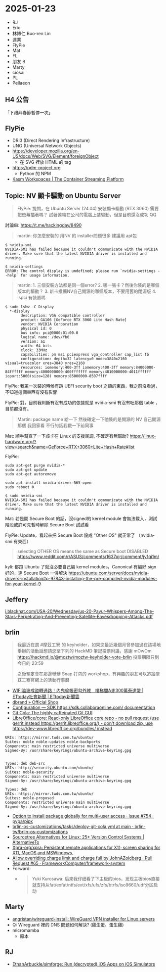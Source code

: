 # 2025-01-23

- RJ
- Eric
- 林博仁 Buo-ren Lin
- 達業
- FlyPie
- Mat
- FL
- 朋友 B
- Marty
- ciosai
- PL
- Pellaeon


## H4 公告

「下禮拜春節暫停一次」


## FlyPie

- DRI3 (Direct Rendering Infrastructure)
- UNO (Universal Network Objects)
- https://developer.mozilla.org/en-US/docs/Web/SVG/Element/foreignObject
    - 在 SVG 裡放 HTML 的 tag
- https://pdm-project.org
    - Python 的 NPM
- [Kasm Workspaces \| The Container Streaming Platform](https://kasmweb.com/)


## Topic: NV 顯卡驅動 on Ubuntu Server

> FlyPie: 提問，在 Ubuntu Server (24.04) 安裝顯卡驅動 (RTX 3060) 需要把螢幕插著嗎？
試著遠端在公司的電腦上裝驅動，但是目前還沒成功 QQ

討論串: <https://t.me/hackingday/8490>

> martin:
>     你怎麼安裝的
>     用NV 的 installer問題很多
>     建議用 apt包

```
$ nvidia-smi
NVIDIA-SMI has failed because it couldn't communicate with the NVIDIA driver. Make sure that the latest NVIDIA driver is installed and running.
```

```
$ nvidia-settings
ERROR: The control display is undefined; please run `nvidia-settings --help` for usage information.
```

> martin:
>     1. 三個安裝方法都是同一個error?
>     2. 哪一張卡？然後你裝的是哪個版本的驅動？
>     3. 新卡推薦NV自己開源的哪個版本，不要用舊的閉源版
>     4. lspci 有裝置嗎

```
$ sudo lshw -C Display
  *-display                 
       description: VGA compatible controller
       product: GA106 [GeForce RTX 3060 Lite Hash Rate]
       vendor: NVIDIA Corporation
       physical id: 0
       bus info: pci@0000:01:00.0
       logical name: /dev/fb0
       version: a1
       width: 64 bits
       clock: 33MHz
       capabilities: pm msi pciexpress vga_controller cap_list fb
       configuration: depth=32 latency=0 mode=3840x2160 visual=truecolor xres=3840 yres=2160
       resources: iomemory:400-3ff iomemory:400-3ff memory:84000000-84ffffff memory:4000000000-400fffffff memory:4010000000-4011ffffff ioport:5000(size=128) memory:85000000-8507ffff
```

FlyPie: 我第一次裝的時候有跳 UEFI security boot 之類的東西，我之前沒看過，不知道這個東西有沒有影響

FlyPie: 對，目前我判斷有沒有成功的依據就是 nvidia-smi 有沒有吐那個 table ，目前都沒有。

> Martin:
>     package name 給一下
>     然後確定一下他裝的是開源的
>     NV 自己開源那個
>     我回家看
>     不行的話我戳一下前同事

Mat: 順手幫查了一下該卡在 Linux 的支援民調, 不確定有無幫助? <https://linux-hardware.org/?view=search&name=GeForce+RTX+3060+Lite+Hash+Rate#list>

FlyPie:
```shell
sudo apt-get purge nvidia-*
sudo apt-get update
sudo apt-get autoremove

sudo apt install nvidia-driver-565-open
sudo reboot 0

$ sudo nvidia-smi
NVIDIA-SMI has failed because it couldn't communicate with the NVIDIA driver. Make sure that the latest NVIDIA driver is installed and running.
```

Mat: 若是開 Secure Boot 的話，沒signed的 kernel module 會無法載入，測試階段或許可先暫時解除 Secure Boot 試試看

FlyPie: Update，看起來把 Secure Boot  設成 "Other OS" 就正常了 （nvidia-smi 有東西）
> selecting OTHER OS means the same as Secure boot DISABLED
> https://www.reddit.com/r/ASUS/comments/1637qjr/comment/jy1qi1m/

kyli: 都跑 Ubuntu 了就沒必要自己編 kernel modules，Canonical 有編好 sign 好的，連 Secure Boot 一併解決 https://ubuntu.com/server/docs/nvidia-drivers-installation#p-97843-installing-the-pre-compiled-nvidia-modules-for-your-kernel-9


## Jeffery

[i.blackhat.com/USA-20/Wednesday/us-20-Pavur-Whispers-Among-The-Stars-Perpetrating-And-Preventing-Satellite-Eavesdropping-Attacks.pdf](https://i.blackhat.com/USA-20/Wednesday/us-20-Pavur-Whispers-Among-The-Stars-Perpetrating-And-Preventing-Satellite-Eavesdropping-Attacks.pdf)


## brlin

> 我最近在選 #摩茲工寮 的 keyholder，如果您最近幾個月曾參加過在該場地舉辦的活動話想請您至下列的 HackMD 筆記投票附議，感謝 mOwOm
> <https://hackmd.io/@moztw/moztw-keyholder-vote-brlin>
> 投票期限只到今日的 23:59
> 
> 之後預定會在那邊舉辦 Snap 打包的 workshop，有興趣的朋友可以追蹤摩茲工寮官網上的活動行事曆

- [WIFI溢波成盜轉通路！內鬼偷帳密勾外賊　樓梯間A走300萬泰達幣 \| ETtoday社會新聞 \| ETtoday新聞雲](https://www.ettoday.net/news/20230118/2425913.htm)
- [dbrand » Official Shop](https://dbrand.com/)
- [Configuration — SDK https://sdk.collaboraonline.com/ documentation](https://sdk.collaboraonline.com/docs/installation/Configuration.html#feature-locking)
- [Git Cola: The highly caffeinated Git GUI](https://git-cola.github.io/)
- [LibreOffice/core: Read-only LibreOffice core repo - no pull request (use gerrit instead https://gerrit.libreoffice.org/) - don't download zip, use https://dev-www.libreoffice.org/bundles/ instead](https://github.com/LibreOffice/core)

```
URIs: https://mirror.twds.com.tw/ubuntu/
Suites: noble noble-updates noble-backports
Components: main restricted universe multiverse
Signed-By: /usr/share/keyrings/ubuntu-archive-keyring.gpg


Types: deb deb-src
URIs: http://security.ubuntu.com/ubuntu/
Suites: noble-security
Components: main restricted universe multiverse
Signed-By: /usr/share/keyrings/ubuntu-archive-keyring.gpg

Types: deb
URIs: https://mirror.twds.com.tw/ubuntu/
Suites: noble-proposed
Components: restricted universe main multiverse
Signed-By: /usr/share/keyrings/ubuntu-archive-keyring.gpg
```

- [Option to install package globally for multi-user access · Issue #754 · pypa/pipx](https://github.com/pypa/pipx/issues/754)
- [brlin-os-customizations/tasks/deploy-git-cola.yml at main · brlin-tw/brlin-os-customizations](https://github.com/brlin-tw/brlin-os-customizations/blob/main/tasks/deploy-git-cola.yml)
- [Sourcetree Alternatives for Linux: 25+ Version Control Systems \| AlternativeTo](https://alternativeto.net/software/sourcetree/?platform=linux)
- [Xpra-org/xpra: Persistent remote applications for X11; screen sharing for X11, MacOS and MSWindows.](https://github.com/Xpra-org/xpra)
- [Allow overriding charge limit and charge full by JohnAZoidberg · Pull Request #65 · FrameworkComputer/framework-system](https://github.com/FrameworkComputer/framework-system/pull/65#issuecomment-2512042162)
- Forward:
    - > Yuki Kurosawa: 后来我仔细看了下主板的bios，发现主板bios直接就支持从fat/exfat/ntfs/ext/xfs/ufs/zfs/btrfs/iso9660/udf分区启动


## Marty

- [angristan/wireguard-install: WireGuard VPN installer for Linux servers](https://github.com/angristan/wireguard-install)
- Q: Wireguard 裡的 DNS 問題如何解決? (雞生蛋、蛋生雞)
- micromamba
    - 原本


## RJ

- [EthanArbuckle/simforge: Run (decrypted) iOS Apps on iOS Simulators](https://github.com/EthanArbuckle/simforge)



